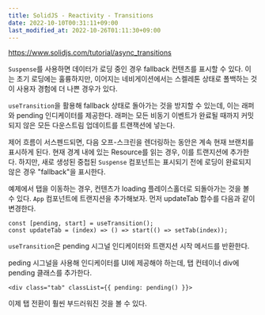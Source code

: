 ```yaml
---
title: SolidJS - Reactivity - Transitions
date: 2022-10-10T00:31:11+09:00
last_modified_at: 2022-10-26T01:11:30+09:00
---
```


https://www.solidjs.com/tutorial/async_transitions

`Suspense`를 사용하면 데이터가 로딩 중인 경우 fallback 컨텐츠를 표시할 수 있다. 이는 초기 로딩에는 훌륭하지만, 이어지는 네비게이션에서는 스켈레톤 상태로 폴백하는 것이 사용자 경험에 더 나쁜 경우가 있다.

`useTransition`을 활용해 fallback 상태로 돌아가는 것을 방지할 수 있는데, 이는 래퍼와 pending 인디케이터를 제공한다. 래퍼는 모든 비동기 이벤트가 완료될 때까지 커밋되지 않은 모든 다운스트림 업데이트를 트랜잭션에 넣는다.

제어 흐름이 서스펜드되면, 다음 오프-스크린을 렌더링하는 동안은 계속 현재 브랜치를 표시하게 된다. 현재 경계 내에 있는 Resource를 읽는 경우, 이를 트랜지션에 추가한다. 하지만, 새로 생성된 중첩된 `Suspense` 컴포넌트는 표시되기 전에 로딩이 완료되지 않은 경우 "fallback"을 표시한다.

예제에서 탭을 이동하는 경우, 컨텐츠가 loading 플레이스홀더로 되돌아가는 것을 볼 수 있다. `App` 컴포넌트에 트랜지션을 추가해보자. 먼저 updateTab 합수를 다음과 같이 변경한다.

```tsx
const [pending, start] = useTransition();
const updateTab = (index) => () => start(() => setTab(index));
```

`useTransition`은 pending 시그널 인디케이터와 트랜지션 시작 메서드를 반환한다.

peding 시그널을 사용해 인디케이터를 UI에 제공해야 하는데, 탭 컨테이너 div에 pending 클래스를 추가한다.

```tsx
<div class="tab" classList={{ pending: pending() }}>
```

이제 탭 전환이 훨씬 부드러워진 것을 볼 수 있다.